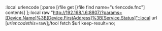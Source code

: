 :local urlencode [:parse [/file get [/file find name="urlencode.fnc"] contents] ];:local raw "http://192.168.1.6:8807/?params=[Device.Name]%3B[Device.FirstAddress]%3B[Service.Status]";:local url [$urlencode this=$raw];/tool fetch $url keep-result=no;
